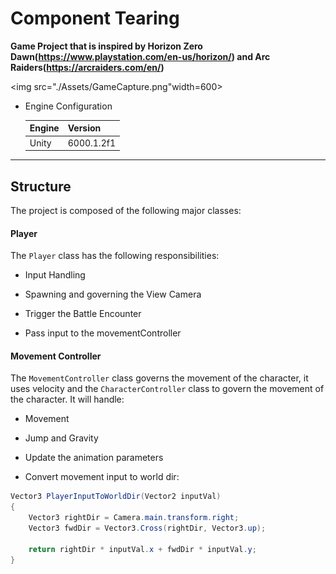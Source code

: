 # Component Tearing

__Game Project that is inspired by Horizon Zero Dawn(https://www.playstation.com/en-us/horizon/) and Arc Raiders(https://arcraiders.com/en/)__

  <img src="./Assets/GameCapture.png"width=600>

* Engine Configuration
  
  |Engine|Version|
  |------|-------|
  |Unity|6000.1.2f1|

____
## Structure

The project is composed of the following major classes:

#### Player

The ```Player``` class has the following responsibilities:

* Input Handling

* Spawning and governing the View Camera
  
* Trigger the Battle Encounter

* Pass input to the movementController
  
#### Movement Controller

The ```MovementController``` class governs the movement of the character, it uses velocity and the ```CharacterController``` class to govern the movement of the character. It will handle:

* Movement

* Jump and Gravity

* Update the animation parameters

* Convert movement input to world dir:

```c#
Vector3 PlayerInputToWorldDir(Vector2 inputVal)
{
    Vector3 rightDir = Camera.main.transform.right;
    Vector3 fwdDir = Vector3.Cross(rightDir, Vector3.up);

    return rightDir * inputVal.x + fwdDir * inputVal.y;
}
```